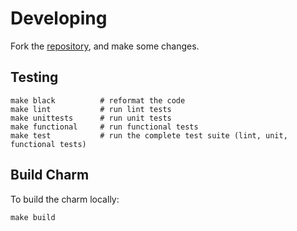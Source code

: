 # Developing

Fork the [repository](https://code.launchpad.net/charm-advanced-routing), and
make some changes.

## Testing

```shell
make black          # reformat the code
make lint           # run lint tests
make unittests      # run unit tests
make functional     # run functional tests
make test           # run the complete test suite (lint, unit, functional tests)
```

## Build Charm

To build the charm locally:

```
make build
```
